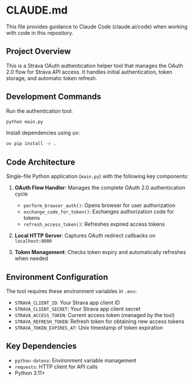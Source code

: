# CLAUDE.md

This file provides guidance to Claude Code (claude.ai/code) when working with code in this repository.

## Project Overview

This is a Strava OAuth authentication helper tool that manages the OAuth 2.0 flow for Strava API access. It handles initial authentication, token storage, and automatic token refresh.

## Development Commands

Run the authentication tool:
```bash
python main.py
```

Install dependencies using uv:
```bash
uv pip install -e .
```

## Code Architecture

Single-file Python application (`main.py`) with the following key components:

1. **OAuth Flow Handler**: Manages the complete OAuth 2.0 authentication cycle
   - `perform_browser_auth()`: Opens browser for user authorization
   - `exchange_code_for_token()`: Exchanges authorization code for tokens
   - `refresh_access_token()`: Refreshes expired access tokens

2. **Local HTTP Server**: Captures OAuth redirect callbacks on `localhost:8080`

3. **Token Management**: Checks token expiry and automatically refreshes when needed

## Environment Configuration

The tool requires these environment variables in `.env`:
- `STRAVA_CLIENT_ID`: Your Strava app client ID
- `STRAVA_CLIENT_SECRET`: Your Strava app client secret
- `STRAVA_ACCESS_TOKEN`: Current access token (managed by the tool)
- `STRAVA_REFRESH_TOKEN`: Refresh token for obtaining new access tokens
- `STRAVA_TOKEN_EXPIRES_AT`: Unix timestamp of token expiration

## Key Dependencies

- `python-dotenv`: Environment variable management
- `requests`: HTTP client for API calls
- Python 3.11+